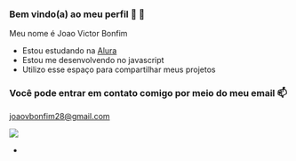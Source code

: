 ### Bem vindo(a) ao meu perfil 💙 👋

Meu nome é Joao Victor Bonfim

- Estou estudando na [Alura](https://www.alura.com.br)
- Estou me desenvolvendo no javascript
- Utilizo esse espaço para compartilhar meus projetos

### Você pode entrar em contato comigo por meio do meu email 📫

joaovbonfim28@gmail.com



![](https://media1.tenor.com/m/4e3Gh3RIy3sAAAAC/surprised-ryan-reynolds.gif)



- 


